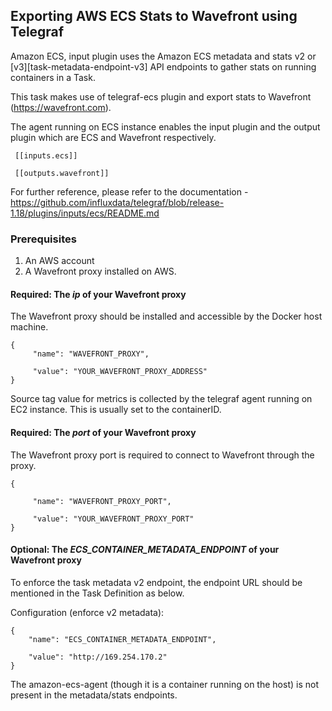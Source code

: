 
## Exporting AWS ECS Stats to Wavefront using Telegraf

Amazon ECS, input plugin uses the Amazon ECS metadata and stats v2 or [v3][task-metadata-endpoint-v3] API endpoints to gather stats on running containers in a Task.

This task makes use of telegraf-ecs plugin and export stats to Wavefront (https://wavefront.com).

The agent running on ECS instance enables the input plugin and the output plugin which are ECS and Wavefront respectively.

```
 [[inputs.ecs]]
 
 [[outputs.wavefront]]
```
For further reference, please refer to the documentation - https://github.com/influxdata/telegraf/blob/release-1.18/plugins/inputs/ecs/README.md

### Prerequisites
1. An AWS account
2. A Wavefront proxy installed on AWS.

#### Required: The *ip* of your Wavefront proxy

The Wavefront proxy should be installed and accessible by the Docker host machine.

```
{
     "name": "WAVEFRONT_PROXY",

     "value": "YOUR_WAVEFRONT_PROXY_ADDRESS"
}
```

Source tag value for metrics is collected by the telegraf agent running on EC2 instance. This is usually set to the containerID.

#### Required: The *port* of your Wavefront proxy

The Wavefront proxy port is required to connect to Wavefront through the proxy.

```
{

     "name": "WAVEFRONT_PROXY_PORT",

     "value": "YOUR_WAVEFRONT_PROXY_PORT"
}
```

#### Optional: The *ECS_CONTAINER_METADATA_ENDPOINT* of your Wavefront proxy

To enforce the task metadata v2 endpoint, the endpoint URL should be mentioned in the Task Definition as below.

Configuration (enforce v2 metadata):

```
{
    "name": "ECS_CONTAINER_METADATA_ENDPOINT",

    "value": "http://169.254.170.2"
}
```
The amazon-ecs-agent (though it is a container running on the host) is not present in the metadata/stats endpoints.

